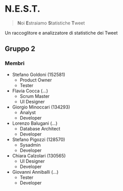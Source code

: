 # N.E.S.T.

> **N**oi **E**straiamo **S**tatistiche **T**weet

Un raccoglitore e analizzatore di statistiche dei Tweet

## Gruppo 2

### Membri

- Stefano Goldoni (152581)
  - Product Owner
  - Tester
- Flavia Cocca (...)
  - Scrum Master
  - UI Designer
- Giorgio Minoccari (134293)
  - Analyst
  - Developer 
- Lorenzo Balugani (...)
  - Database Architect
  - Developer  
- Stefano Pigozzi (128570)
  - Sysadmin
  - Developer  
- Chiara Calzolari (130565)
  - UI Designer
  - Developer  
- Giovanni Anniballi (...)
  - Tester
  - Developer
